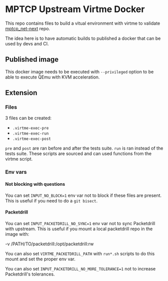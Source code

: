 # MPTCP Upstream Virtme Docker

This repo contains files to build a vitual environment with virtme to validate
[mptcp_net-next](https://github.com/multipath-tcp/mptcp_net-next) repo.

The idea here is to have automatic builds to published a docker that can be used
by devs and CI.

## Published image

This docker image needs to be executed with `--privileged` option to be able to
execute QEmu with KVM acceleration.

## Extension

### Files

3 files can be created:

- `.virtme-exec-pre`
- `.virtme-exec-run`
- `.virtme-exec-post`

`pre` and `post` are ran before and after the tests suite.
`run` is ran instead of the tests suite.
These scripts are sourced and can used functions from the virtme script.

### Env vars

#### Not blocking with questions

You can set `INPUT_NO_BLOCK=1` env var not to block if these files are present.
This is useful if you need to do a `git bisect`.

#### Packetdrill

You can set `INPUT_PACKETDRILL_NO_SYNC=1` env var not to sync Packetdrill with
upstream. This is useful if you mount a local packetdrill repo in the image
with:

  -v /PATH/TO/packetdrill:/opt/packetdrill:rw

You can also set `VIRTME_PACKETDRILL_PATH` with `run*.sh` scripts to do this
mount and set the proper env var.

You can also set `INPUT_PACKETDRILL_NO_MORE_TOLERANCE=1` not to increase
Packetdrill's tolerances.
